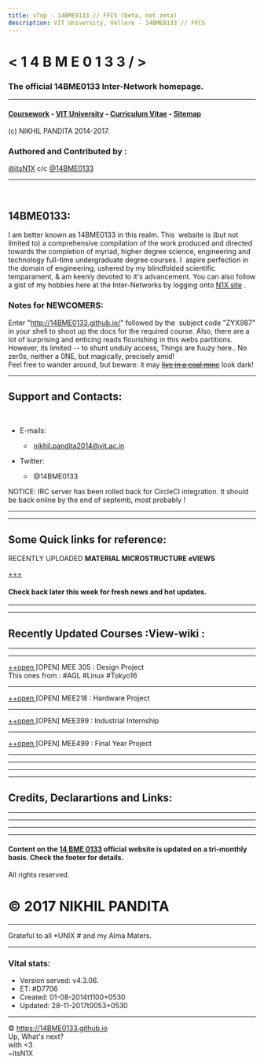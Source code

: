 ```yaml
---
title: vTop - 14BME0133 // FFCS (beta, not zeta)
description: VIT University, Vellore - 14BME0133 // FFCS
---
```


# < 1 4 B M E 0 1 3 3 / > 
### The official 14BME0133 Inter-Network homepage. 


---

#### [Coursework](http://github.com/14BME0133/CXX11.md) - [VIT University](http://github.com/VITUni) - [Curriculum Vitae](http://in.linkedin.com/in/itsN1X) - [Sitemap](http://github.com/14BME0133/wiki/)
(c) NIKHIL PANDITA 2014-2017.

### Authored and Contributed by :  
[@itsN1X](http://github.com/itsn1x) c/c [@14BME0133](http://github.com/14BME0133)

---
 
 
## 14BME0133:
I am better known as 14BME0133 in this realm. This  website is (but not limited to) a comprehensive compilation of the work produced and directed towards the completion of myriad, higher degree science, engineering and technology full-time undergraduate degree courses. I  aspire perfection in the domain of engineering, ushered by my blindfolded scientific temparament, & am keenly devoted to it's advancement. You can also follow a gist of my hobbies here at the Inter-Networks by logging onto [N1X site](https://n1x.site) .  


### Notes for NEWCOMERS:  
Enter "http://14BME0133.github.io/" followed by the  subject code "ZYX987" in your shell to shoot up the docs for the required course. Also, there are a lot of surprising and enticing reads flourishing in this webs partitions. However, its limited -- to shunt unduly access, Things are fuuzy here.. No zer0s, neither a 0NE, but magically, precisely amid!  
Feel free to wander around, but beware: it may [~~live in a coal mine~~](./) look dark!

---

## Support and Contacts:
 
* E-mails:

   *  nikhil.pandita2014@vit.ac.in
   
* Twitter:

   *  @14BME0133

 NOTICE: IRC server has been rolled back for CircleCI integration. It should be back online by the end of septemb, most probably !  
 
---

---

## Some Quick links for reference:
 
 RECENTLY UPLOADED **MATERIAL MICROSTRUCTURE eVIEWS**

 [+++](https://14bme0133.github.io/MEE1005/)
 
#### Check back later this week for fresh news and hot updates.
 
 ---
 ---
 
 ## Recently Updated Courses :View-wiki :
 ---
 
 ---
 
 [ ++open ](https://14bme0133.github.io/MEE305/) 
 [OPEN] MEE 305 : Design Project  
This ones from : #AGL #Linux #Tokyo16
 
 ---
 
 [ ++open ](https://14bme0133.github.io/MEE218/) 
 [OPEN] MEE218 : Hardware Project
 
 ---
 
 [ ++open ](https://14bme0133.github.io/MEE399/) 
 [OPEN] MEE399 : Industrial Internship
 
 ---
 
 [ ++open ](https://14bme0133.github.io/MEE499/) 
 [OPEN] MEE499 : Final Year Project 

---
---
---
---


## Credits, Declarartions and Links: 

---
---
---
---
 
 
#### Content on the [14 BME 0133](http://14bme0133.github.io) official website is updated on a tri-monthly basis. Check the footer for details.

All rights reserved.   

# © 2017 NIKHIL PANDITA  

---  

Grateful to all \*UNIX # and my Alma Maters.  

---

### Vital stats:


- Version served: v4.3.06.
- ET: #D7706
- Created: 01-08-2014t1100+0530
- Updated: 28-11-2017t0053+0530

                   
                   
---

                   
                   



© <https://14BME0133.github.io> 
<br>Up, What's next?<br>with <3<br>~itsN1X
